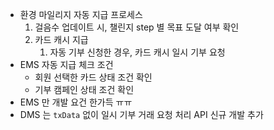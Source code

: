 - 환경 마일리지 자동 지급 프로세스
	1. 걸음수 업데이트 시, 챌린지 step 별 목표 도달 여부 확인
	2. 카드 캐시 지급
		1. 자동 기부 신청한 경우, 카드 캐시 일시 기부 요청
- EMS 자동 지급 체크 조건
	- 회원 선택한 카드 상태 조건 확인
	- 기부 캠페인 상태 조건 확인
- EMS 만 개발 요건 한가득 ㅠㅠ
- DMS 는 `txData` 없이 일시 기부 거래 요청 처리 API 신규 개발 추가

